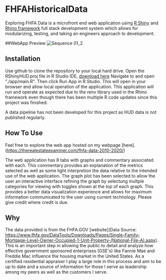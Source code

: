 # FHFAHistoricalData
 Exploring FHFA Data is a microfront end web application using [R Shiny](https://shiny.rstudio.com/) and [Rhino framework](https://appsilon.github.io/rhino/) full stack development system which allows for modularizing, testing, and taking an engineers approach to development.


##WebApp Preview
![Sequence 01_2](https://user-images.githubusercontent.com/76636215/187077768-67029cfa-bd3a-4087-92de-608eb2a7283b.gif)

## Installation

Use github to clone the repository to your local hard drive. Open the RShinyHUD.proj file in R Studio IDE, [download here](https://posit.co/download/rstudio-desktop/) Navigate to and open "./app/main.R".  Then click Run App in R Studio. This will open in your browser and allow local operation of the application. This application will run and operate as expected due to the renv library used in the Rhino framework even though there has been multiple R code updates since this project was finished.

A data pipeline has not been developed for this project as HUD data is not published regularly.

## How To Use
Feel free to explore the web app hosted on my webpage [here].(https://therealestateexaminer.com/fhfa-data-2010-2020/)

The web application has 8 tabs with graphs and commentary associated with each. This commentary provides an explanation of the metrics selected as well as some light interpretion the data relative to the intended use of the web application.  The graph plot has been selected to allow the user an interactive interface refining the graph by selectung multple categories for viewing with toggles shown at the top of each graph. This provides a better data visualization experience and allows for maximum information communicated to the user using current technology.
Please give credit where credit is due.

## Why

The data provided is from the FHFA.GOV [website](Data Source: https://www.fhfa.gov/DataTools/Downloads/Pages/Single-Family-Mortgage-Level-Owner-Occupied-1-Unit-Property-(National-File-A).aspx). This is an important step in allowing the public to detail and analyze how effective government sponsored enterprises (GSE's) like Fannie Mae and Freddie Mac influence the housing market in the United States. As a certified residential appraiser I play a large role in this process and aim to be up to date and a source of information for those I serve as leadership among my peers as well as the customers I serve.
